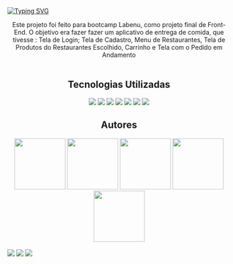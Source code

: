 
[![Typing SVG](https://readme-typing-svg.herokuapp.com/?color=5cb646&size=35&center=true&vCenter=true&width=1000&lines=Bem+Vindo+ao+Projeto+FutureEats;Peça+a+sua+comida+agora+:%29)](https://git.io/typing-svg)

<div align="center">
Este projeto foi feito para bootcamp Labenu, como projeto final de Front-End. O objetivo era fazer fazer um aplicativo de entrega de comida, que tivesse : Tela de Login; Tela de Cadastro, Menu de Restaurantes, Tela de Produtos do Restaurantes Escolhido, Carrinho e Tela com o Pedido em Andamento
</div>

 <br/>

<div align="center">
<h2>Tecnologias Utilizadas</h2>
<img src="https://img.shields.io/badge/Visual_Studio_Code-0078D4?style=for-the-badge&logo=visual%20studio%20code&logoColor=white">
<img src="https://img.shields.io/badge/JavaScript-F7DF1E?style=for-the-badge&logo=javascript&logoColor=black">
<img src="https://img.shields.io/badge/HTML5-E34F26?style=for-the-badge&logo=html5&logoColor=white">
<img src="https://img.shields.io/badge/CSS-239120?&style=for-the-badge&logo=css3&logoColor=white">
<img src="https://img.shields.io/badge/styled--components-DB7093?style=for-the-badge&logo=styled-components&logoColor=white">
<img src="https://img.shields.io/badge/GitHub-100000?style=for-the-badge&logo=github&logoColor=white">
<img src="https://img.shields.io/badge/React-20232A?style=for-the-badge&logo=react&logoColor=61DAFB">
</div>

<div align="center">
<h2 >Autores</h2>
<a href="https://github.com/VictorLeandroo"><img src="https://avatars.githubusercontent.com/VictorLeandroo" width=115></a>
<a href="https://github.com/MichelleMach"><img src="https://avatars.githubusercontent.com/MichelleMach" width=115></a>
<a href="https://github.com/BrunaVitoriaDEV"><img src="https://avatars.githubusercontent.com/BrunaVitoriaDEV" width=115></a>
<a href="https://github.com/ElisonMoises"><img src="https://avatars.githubusercontent.com/ElisonMoises" width=115></a>
<a href="https://github.com/peedroemanuel"><img src="https://avatars.githubusercontent.com/peedroemanuel" width=115></a>
 </div>

<br/>

<div>
<img src="https://user-images.githubusercontent.com/100371634/183316468-6ef2c9e0-bbca-4283-9bea-b105f140791e.png" />
<img src="https://user-images.githubusercontent.com/100371634/183316475-3affdc81-5949-40df-9473-e38ecbc522fe.png" />
<img src="https://user-images.githubusercontent.com/100371634/183316597-3f59b8f0-0b74-4c67-a551-6004f9a832db.png" />
</div>








